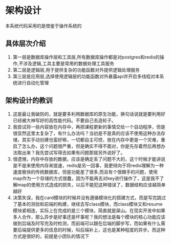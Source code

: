 # 架构设计

本系统代码采用的是借鉴于操作系统的

## 具体层次介绍

1. 第一层是数据库操作层和工具层,所有数据库操作都是对postgres和redis的操作,不涉及逻辑,工具主要是常用的数据处理工具服务
2. 第二层是逻辑层,用于提供复杂的功能函数对外提供逻辑处理服务
3. 第三层是应用层,选择使用逻辑层的功能函数对外暴露api并开启多线程对本系统进行自动化管理

## 架构设计的教训

1. 这是最让我破防的，就是要多利用数据库的原生功能，换句话说就是要利用好已经被大神写好的高性能代码。不要自己去造轮子。
2. 我尝试将一些内容放在内存中，再把课程更新的事情交给一个自动程序，但是很显然这里太复杂了，有什么办法吗？当初是不是真的应该不使用这种办法存储，其实手动创建也蛮好嘛，一切都自主可控，放在内存中更是一个灾难，重启了怎么办，这个问题很严重，但是确实不得不面对，你是先存着然后再想办法取出来？我先尝试写得去如果有问题那就另外说好了。
3. 很遗憾，内存中存放的数据，应该是确定丢了问题不大的，这个时候才能讲说是不是来使用内存来提速，redis是另一回事，我更倾向于将redis理解为一种速度极快的传统数据库，但是功能差了很多,而且有个很棘手的问题，使用map作为一个存储的方式很蠢，因为不能再去对key进行操作了，这是我不了解map的使用方式造成的损失，以后不能犯这种错误了，数据结构应该越简单越好
4. 决策失误，我在card模块的时候并没有遵循模块化的搭建方式，而是写完跳过了基本的测验和前端的构建，继续去写class模块，而class模块又和resume模块紧相连，实际上在完成的是三个模块，简直就是屎山。在现实开发中如果多人合作，那么异步是好事还是坏事呢？我的想法是每个模块的核心功能应该做到后端及时写完及时检测，而前端可以跟在后端的脚步写，而如果有什么需要后端提供更多的信息的时候，叫后端补上，这也是某种程度的异步。而这种方式是很好的，前提是小团队的情况下